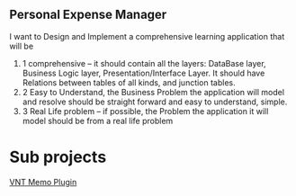 ## Personal Expense Manager ##
I want to Design and Implement a  comprehensive learning application that will be
  1. 1
comprehensive – it should contain all the layers: DataBase layer, Business Logic layer, Presentation/Interface Layer. It
should have Relations between tables of all kinds, and junction tables.
  1. 2
Easy to Understand, the Business Problem the application will model and resolve should be straight forward and easy to understand, simple.
  1. 3
Real Life problem – if possible, the Problem the application it will model should be from a real life problem

# Sub projects #

[VNT Memo Plugin](https://code.google.com/p/pxmanager/wiki/VNTMemoPlugin)